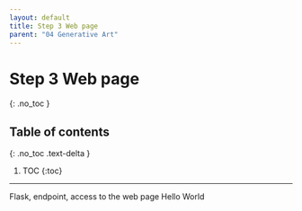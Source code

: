 ```yaml
---
layout: default
title: Step 3 Web page
parent: "04 Generative Art"
---
```


# Step 3 Web page
{: .no_toc }

## Table of contents
{: .no_toc .text-delta }

1. TOC
{:toc}

---

Flask, endpoint, access to the web page Hello World
